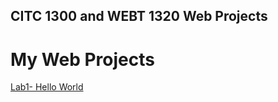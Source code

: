 ## CITC 1300 and WEBT 1320 Web Projects
<h1> My Web Projects</h1>
<a href="Lab1/index.html" Target="_blank">Lab1- Hello World</a>